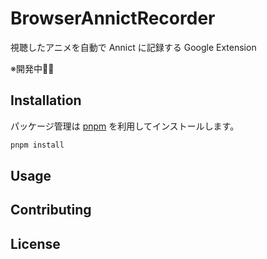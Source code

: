 # BrowserAnnictRecorder

視聴したアニメを自動で Annict に記録する Google Extension

※開発中👷‍♂️

## Installation

パッケージ管理は [pnpm](https://pnpm.io/ja/) を利用してインストールします。

```bash
pnpm install
```

## Usage



## Contributing


## License

